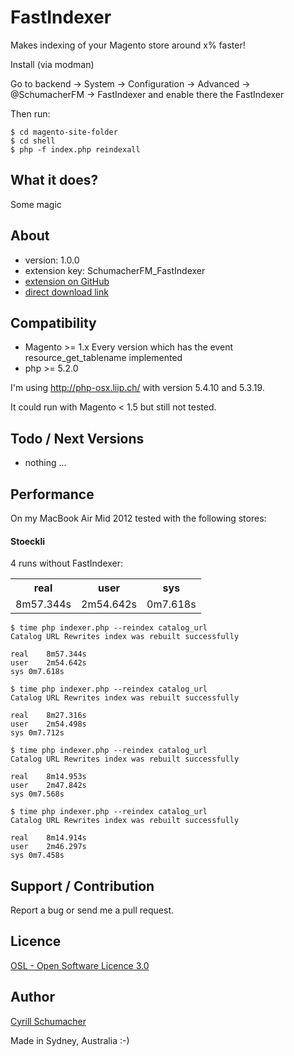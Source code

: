 FastIndexer
===========

Makes indexing of your Magento store around x% faster!

Install (via modman)

Go to backend -> System -> Configuration -> Advanced -> @SchumacherFM -> FastIndexer and enable there the FastIndexer

Then run:
```
$ cd magento-site-folder
$ cd shell
$ php -f index.php reindexall
```


What it does?
-------------

Some magic


About
-----
- version: 1.0.0
- extension key: SchumacherFM_FastIndexer
- [extension on GitHub](https://github.com/SchumacherFM)
- [direct download link](https://github.com/SchumacherFM)


Compatibility
-------------
- Magento >= 1.x Every version which has the event resource_get_tablename implemented
- php >= 5.2.0

I'm using http://php-osx.liip.ch/ with version 5.4.10 and 5.3.19.

It could run with Magento < 1.5 but still not tested.


Todo / Next Versions
--------------------
- nothing ...

Performance
-----------

On my MacBook Air Mid 2012 tested with the following stores:

#### Stoeckli

4 runs without FastIndexer:

<table>
    <tr>
        <th>real</th>
        <th>user</th>
        <th>sys</th>
    </tr>
    <tr>
        <td>8m57.344s</td>
        <td>2m54.642s</td>
        <td>0m7.618s</td>
    </tr>
</table

```
$ time php indexer.php --reindex catalog_url
Catalog URL Rewrites index was rebuilt successfully

real	8m57.344s
user	2m54.642s
sys	0m7.618s

$ time php indexer.php --reindex catalog_url
Catalog URL Rewrites index was rebuilt successfully

real	8m27.316s
user	2m54.498s
sys	0m7.712s

$ time php indexer.php --reindex catalog_url
Catalog URL Rewrites index was rebuilt successfully

real	8m14.953s
user	2m47.842s
sys	0m7.568s

$ time php indexer.php --reindex catalog_url
Catalog URL Rewrites index was rebuilt successfully

real	8m14.914s
user	2m46.297s
sys	0m7.458s
```



Support / Contribution
----------------------

Report a bug or send me a pull request.



Licence
-------
[OSL - Open Software Licence 3.0](http://opensource.org/licenses/osl-3.0.php)

Author
------

[Cyrill Schumacher](https://github.com/SchumacherFM)

Made in Sydney, Australia :-)
